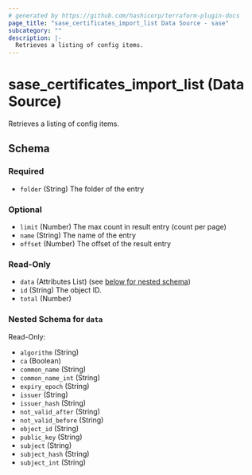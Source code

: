 ```yaml
---
# generated by https://github.com/hashicorp/terraform-plugin-docs
page_title: "sase_certificates_import_list Data Source - sase"
subcategory: ""
description: |-
  Retrieves a listing of config items.
---
```


# sase_certificates_import_list (Data Source)

Retrieves a listing of config items.



<!-- schema generated by tfplugindocs -->
## Schema

### Required

- `folder` (String) The folder of the entry

### Optional

- `limit` (Number) The max count in result entry (count per page)
- `name` (String) The name of the entry
- `offset` (Number) The offset of the result entry

### Read-Only

- `data` (Attributes List) (see [below for nested schema](#nestedatt--data))
- `id` (String) The object ID.
- `total` (Number)

<a id="nestedatt--data"></a>
### Nested Schema for `data`

Read-Only:

- `algorithm` (String)
- `ca` (Boolean)
- `common_name` (String)
- `common_name_int` (String)
- `expiry_epoch` (String)
- `issuer` (String)
- `issuer_hash` (String)
- `not_valid_after` (String)
- `not_valid_before` (String)
- `object_id` (String)
- `public_key` (String)
- `subject` (String)
- `subject_hash` (String)
- `subject_int` (String)


